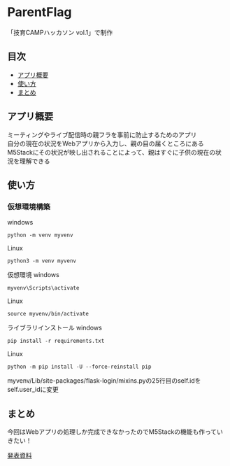 # ParentFlag

「技育CAMPハッカソン  vol.1」で制作

## 目次
* [アプリ概要](#アプリ概要)
* [使い方](#使い方)
* [まとめ](#まとめ)

## アプリ概要
ミーティングやライブ配信時の親フラを事前に防止するためのアプリ<br>
自分の現在の状況をWebアプリから入力し、親の目の届くところにあるM5Stackにその状況が映し出されることによって、親はすぐに子供の現在の状況を理解できる<br>

## 使い方

### 仮想環境構築
windows
```
python -m venv myvenv
```

Linux
```
python3 -m venv myvenv
```

仮想環境
windows
```
myvenv\Scripts\activate
```
Linux
```
source myvenv/bin/activate
```

ライブラリインストール
windows
```
pip install -r requirements.txt
```
Linux
```
python -m pip install -U --force-reinstall pip
```

myvenv/Lib/site-packages/flask-login/mixins.pyの25行目のself.idをself.user_idに変更

## まとめ
今回はWebアプリの処理しか完成できなかったのでM5Stackの機能も作っていきたい！

[発表資料](https://docs.google.com/presentation/d/1E4ItL2iGTtd-Y8K2nOZsHiNJor13YKeFAR5RRWW9Rc8/edit#slide=id.g1223c2d683e_0_147)
